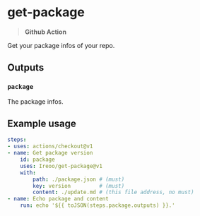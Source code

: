 # get-package

> **Github Action**

Get your package infos of your repo.

## Outputs

### `package`

The package infos.

## Example usage

```yaml
steps:
- uses: actions/checkout@v1
- name: Get package version
    id: package
    uses: Ireoo/get-package@v1
    with:
        path: ./package.json # (must)
        key: version         # (must)
        content: ./update.md # (this file address, no must)
- name: Echo package and content
    run: echo '${{ toJSON(steps.package.outputs) }}.'
```
